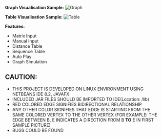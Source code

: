 **Graph Visualisation Sample:**
![Graph](sample1.png)

**Table Visualisation Sample:**
![Table](sample2.png)

**Features:**

- Matrix Input
- Manual Input
- Distance Table
- Sequence Table
- Auto Play
- Graph Simulation

## CAUTION: ##

- THIS PROJECT IS DEVELOPED ON LINUX ENVIRONMENT USING NETBEANS IDE 8.2, JAVAFX
- INCLUDED JAR FILES SHOULD BE IMPORTED TO IDE(Location: /lib)
- RED COLORED EDGE SIGNIFIES BIDIRECTIONAL RELATIONSHIP
- ANY OTHER COLOR SIGNIFIES THAT EDGE IS STARTING FROM THE SAME COLORED VERTEX TO THE OTHER VERTEX
  (FOR EXAMPLE: THE EDGE BETWEEN B, E INDICATES A DIRECTION FROM B **TO** E IN FIRST SAMPLE PICTURE)
- BUGS COULD BE FOUND
